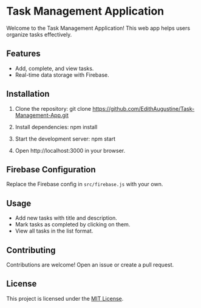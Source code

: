 # Task Management Application

Welcome to the Task Management Application! This web app helps users organize tasks effectively.

## Features

- Add, complete, and view tasks.
- Real-time data storage with Firebase.

## Installation

1. Clone the repository:
git clone https://github.com/EdithAugustine/Task-Management-App.git


2. Install dependencies:
npm install


3. Start the development server:
npm start


4. Open http://localhost:3000 in your browser.

## Firebase Configuration

Replace the Firebase config in `src/firebase.js` with your own.

## Usage

- Add new tasks with title and description.
- Mark tasks as completed by clicking on them.
- View all tasks in the list format.

## Contributing

Contributions are welcome! Open an issue or create a pull request.

## License

This project is licensed under the [MIT License](LICENSE).